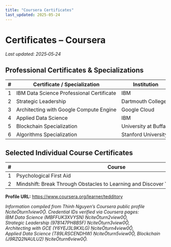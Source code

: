 ```yaml
---
title: "Coursera Certificates"
last_updated: 2025-05-24
---
```


# Certificates – Coursera
_Last updated: 2025‑05‑24_

## Professional Certificates & Specializations

| # | Certificate / Specialization | Institution | Completion | Credential ID |
|---|------------------------------|-------------|------------|---------------|
| 1 | IBM Data Science Professional Certificate | IBM | Oct 2018 | MBFFUK3XVYSN |
| 2 | Strategic Leadership | Dartmouth College | Feb 2025 | 978147PH8B5F |
| 3 | Architecting with Google Compute Engine | Google Cloud | Jun 2024 | Y6YEJ3L9KXLG |
| 4 | Applied Data Science | IBM | Jun 2024 | T89LRSCENDHW |
| 5 | Blockchain Specialization | University at Buffalo | Mar 2023 | J9RZQ2NAULU2 |
| 6 | Algorithms Specialization | Stanford University | Nov 2018 | – |

## Selected Individual Course Certificates

| # | Course | Institution | Completion |
|---|--------|-------------|------------|
| 1 | Psychological First Aid | Johns Hopkins University | Jul 2024 |
| 2 | Mindshift: Break Through Obstacles to Learning and Discover Your Hidden Potential | McMaster University | Jun 2024 |

**Profile URL:** <https://www.coursera.org/learner/tedditory>

*Information compiled from Thinh Nguyen’s Coursera public profile citeturn1view0. Credential IDs verified via Coursera pages: IBM Data Science (MBFFUK3XVYSN) citeturn2view0, Strategic Leadership (978147PH8B5F) citeturn3view0, Architecting with GCE (Y6YEJ3L9KXLG) citeturn4view0, Applied Data Science (T89LRSCENDHW) citeturn5view0, Blockchain (J9RZQ2NAULU2) citeturn6view0.*